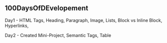 ## 100DaysOfDEvelopement

Day1 -
HTML Tags,
Heading,
Paragraph,
Image,
Lists,
Block vs Inline Block,
Hyperlinks,

Day2 -
Created Mini-Project, Semantic Tags, Table

